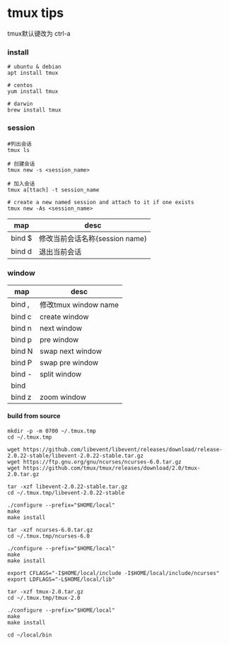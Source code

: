 # tmux tips
tmux默认键改为 ctrl-a

### install
```shell
# ubuntu & debian
apt install tmux

# centos
yum install tmux

# darwin
brew install tmux
```


### session
```
#列出会话
tmux ls

# 创建会话
tmux new -s <session_name>

# 加入会话
tmux a[ttach] -t session_name

# create a new named session and attach to it if one exists
tmux new -As <session_name>
```

map    | desc
--     | --
bind $ | 修改当前会话名称(session name)
bind d | 退出当前会话


### window

map    | desc
--     | --
bind , | 修改tmux window name
bind c | create window
bind n | next window
bind p | pre window
bind N | swap next window
bind P | swap pre window
bind - | split window
bind | | vsplit window
bind z | zoom window



#### build from source
```
mkdir -p -m 0700 ~/.tmux.tmp
cd ~/.tmux.tmp

wget https://github.com/libevent/libevent/releases/download/release-2.0.22-stable/libevent-2.0.22-stable.tar.gz
wget https://ftp.gnu.org/gnu/ncurses/ncurses-6.0.tar.gz
wget https://github.com/tmux/tmux/releases/download/2.0/tmux-2.0.tar.gz

tar -xzf libevent-2.0.22-stable.tar.gz
cd ~/.tmux.tmp/libevent-2.0.22-stable

./configure --prefix="$HOME/local"
make
make install

tar -xzf ncurses-6.0.tar.gz
cd ~/.tmux.tmp/ncurses-6.0

./configure --prefix="$HOME/local"
make
make install

export CFLAGS="-I$HOME/local/include -I$HOME/local/include/ncurses"
export LDFLAGS="-L$HOME/local/lib"

tar -xzf tmux-2.0.tar.gz
cd ~/.tmux.tmp/tmux-2.0

./configure --prefix="$HOME/local"
make
make install

cd ~/local/bin
```
